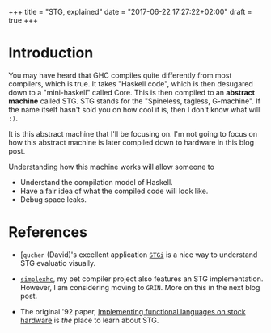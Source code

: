 +++
title = "STG, explained"
date = "2017-06-22 17:27:22+02:00"
draft = true
+++

# Introduction

You may have heard that GHC compiles quite differently from most compilers, which is true.
It takes "Haskell code", which is then desugared down to a "mini-haskell" called Core. This is then
compiled to an __abstract machine__ called STG. STG stands for the "Spineless, tagless, G-machine". If the name itself
hasn't sold you on how cool it is, then I don't know what will `:)`. 

It is this abstract machine that I'll be focusing on.
I'm not going to focus on how this abstract machine is later compiled down to 
hardware in this blog post.

Understanding how this machine works will allow someone to 
- Understand the compilation model of Haskell.
- Have a fair idea of what the compiled code will look like.
- Debug space leaks.

# References
- [`quchen` (David)'s excellent application [`STGi`](https://github.com/quchen/stgi) is a nice way to understand STG evaluatio
visually.

- [`simplexhc`](http://github.com/bollu/simplexhc), my pet compiler project also features an STG implementation. However, I am considering
moving to `GRIN`. More on this in the next blog post.

- The original '92 paper, [Implementing functional languages on stock hardware](https://www.google.ch/search?q=implementing+functional+languages+on+stock+hardware&oq=implementing+function&aqs=chrome.1.69i57j69i59.2088j0j7&sourceid=chrome&ie=UTF-8) is _the_ place to learn about STG.

